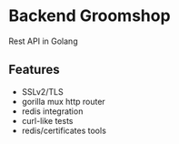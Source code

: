 # Backend Groomshop

Rest API in Golang

## Features
* SSLv2/TLS
* gorilla mux http router
* redis integration
* curl-like tests
* redis/certificates tools
